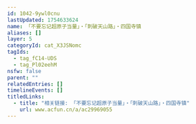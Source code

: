 ```yaml
---
id: 1042-9ywl0cnu
lastUpdated: 1754633624
name: 「不要忘记超原子当量」・「刺破天山路」・四国寺镇
aliases: []
layer: 5
categoryId: cat_X3JSNomc
tagIds:
  - tag_fC14-UDS
  - tag_Pl02eehM
nsfw: false
parent: ""
relatedEntries: []
timelineEvents: []
titledLinks:
  - title: "相关链接: 「不要忘记超原子当量」・「刺破天山路」・四国寺镇"
    url: www.acfun.cn/a/ac29969055
---
```


